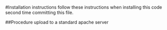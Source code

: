 #Installation instructions
follow these instructions when installing this code
second time committing this file. 

##Procedure
upload to a standard apache server